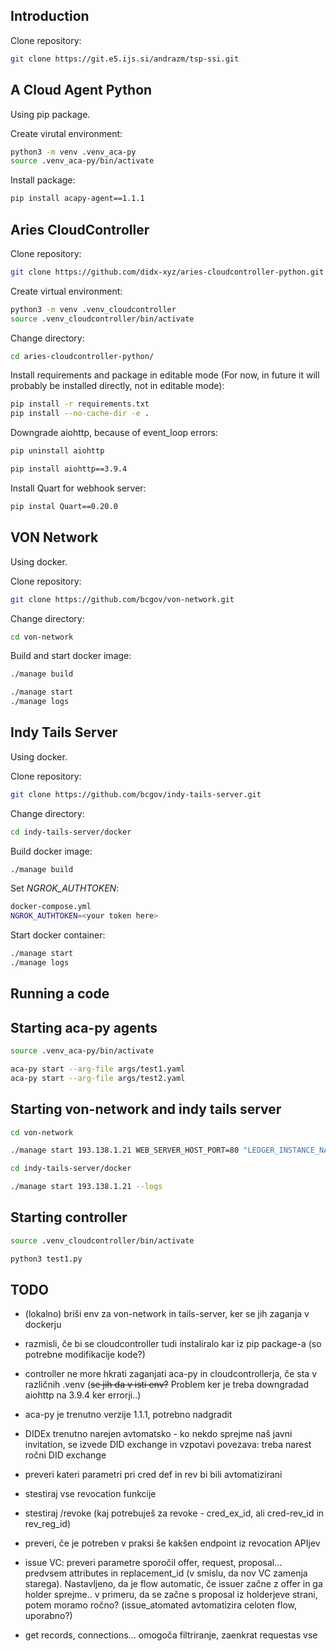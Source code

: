 ## Introduction
Clone repository:

```bash
git clone https://git.e5.ijs.si/andrazm/tsp-ssi.git
```

## A Cloud Agent Python
Using pip package.

Create virutal environment:
```bash
python3 -m venv .venv_aca-py
source .venv_aca-py/bin/activate
```

Install package:
```bash
pip install acapy-agent==1.1.1
```

## Aries CloudController
Clone repository:
```bash
git clone https://github.com/didx-xyz/aries-cloudcontroller-python.git
```

Create virtual environment:
```bash
python3 -m venv .venv_cloudcontroller
source .venv_cloudcontroller/bin/activate
```

Change directory:
```bash
cd aries-cloudcontroller-python/
```

Install requirements and package in editable mode (For now, in future it will probably be installed directly, not in editable mode):
```bash
pip install -r requirements.txt 
pip install --no-cache-dir -e .
```

Downgrade aiohttp, because of event_loop errors:
```bash
pip uninstall aiohttp

pip install aiohttp==3.9.4
```

Install Quart for webhook server:
```bash
pip instal Quart==0.20.0
```

## VON Network
Using docker.

Clone repository:
```bash
git clone https://github.com/bcgov/von-network.git
```

Change directory:
```bash
cd von-network
```

Build and start docker image:
```bash
./manage build

./manage start
./manage logs
```

## Indy Tails Server
Using docker.

Clone repository:
```bash
git clone https://github.com/bcgov/indy-tails-server.git
```

Change directory:
```bash
cd indy-tails-server/docker
```

Build docker image:
```bash
./manage build
```

Set *NGROK_AUTHTOKEN*:
```bash
docker-compose.yml
NGROK_AUTHTOKEN=<your token here>
```

Start docker container:
```bash
./manage start
./manage logs
```

## Running a code
## Starting aca-py agents
```bash
source .venv_aca-py/bin/activate

aca-py start --arg-file args/test1.yaml
aca-py start --arg-file args/test2.yaml
```

## Starting von-network and indy tails server
```bash
cd von-network

./manage start 193.138.1.21 WEB_SERVER_HOST_PORT=80 "LEDGER_INSTANCE_NAME=My Ledger" --logs
```

```bash
cd indy-tails-server/docker

./manage start 193.138.1.21 --logs
```

## Starting controller
```bash
source .venv_cloudcontroller/bin/activate

python3 test1.py
```

## TODO
- (lokalno) briši env za von-network in tails-server, ker se jih zaganja v dockerju
- razmisli, če bi se cloudcontroller tudi instaliralo kar iz pip package-a (so potrebne modifikacije kode?)
- controller ne more hkrati zaganjati aca-py in cloudcontrollerja, če sta v različnih .venv (<s>se jih da v isti env?</s> Problem ker je treba downgradad aiohttp na 3.9.4 ker errorji..)
- aca-py je trenutno verzije 1.1.1, potrebno nadgradit

- DIDEx trenutno narejen avtomatsko - ko nekdo sprejme naš javni invitation, se izvede DID exchange in vzpotavi povezava: treba narest ročni DID exchange
- preveri kateri parametri pri cred def in rev bi bili avtomatizirani
- stestiraj vse revocation funkcije
- stestiraj /revoke (kaj potrebuješ za revoke - cred_ex_id, ali cred-rev_id in rev_reg_id)
- preveri, če je potreben v praksi še kakšen endpoint iz revocation APIjev

- issue VC: preveri parametre sporočil offer, request, proposal... predvsem attributes in replacement_id (v smislu, da nov VC zamenja starega). Nastavljeno, da je flow automatic, če issuer začne z offer in ga holder sprejme.. v primeru, da se začne s proposal iz holderjeve strani, potem moramo ročno? (issue_atomated avtomatizira celoten flow, uporabno?)

- get records, connections... omogoča filtriranje, zaenkrat requestas vse
